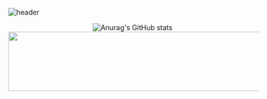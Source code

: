 
![header](https://capsule-render.vercel.app/api?type=waving&color=auto&height=300&section=header&text=Hi%20I'm%20MyungJin&fontSize=90)
<div align="center">
  <img src="https://github-readme-stats.vercel.app/api?username=Myungjin&show_icons=true&theme=radical" alt="Anurag's GitHub stats"/>&nbsp

</div>
<a href="https://github.com/devxb/gitanimals">
  <img
    src="https://render.gitanimals.org/lines/leemj0948?pet-id=643674550950697964"
    width="600"
    height="120"
  />
</a>
  
<!--
**leemj0948/leemj0948** is a ✨ _special_ ✨ repository because its `README.md` (this file) appears on your GitHub profile.

Here are some ideas to get you started:

- 🔭 I’m currently working on ...
- 🌱 I’m currently learning ...
- 👯 I’m looking to collaborate on ...
- 🤔 I’m looking for help with ...
- 💬 Ask me about ...
- 📫 How to reach me: ...
- 😄 Pronouns: ...
- ⚡ Fun fact: ...
-->
